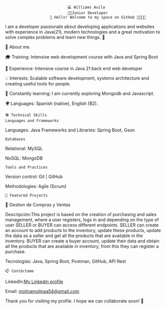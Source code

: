 								💻 Williams Avila
								👨‍💻Junior Developer
						👋 Hello! Welcome to my space on GitHub 👨‍💻👩‍💻

I am a developer passionate about developing applications and websites with experience in Java(21), modern technologies and a great motivation to solve complex problems and learn new things. 🚀

🌟 About me.

🎓 Training: Intensive web development course with Java and Spring Boot

💼 Experience: Intensive course in Java 21 back end web developer

💡 Interests: Scalable software development, systems architecture and creating useful tools for people.

🌱 Constantly learning: I am currently exploring Mongodb and Javascript.

🌍 Languages: Spanish (native), English (B2).


	🛠️ Technical Skills
	Languages ​​and Frameworks

Languages: Java 
Frameworks and Libraries: Spring Boot, Gson

	Databases
 
Relational: MySQL

NoSQL: MongoDB 

	Tools and Practices

Version control: Git | GitHub

Methodologies: Agile (Scrum)

	📂 Featured Projects
🔹 Gestion de Compras y Ventas

Descripción:This project is based on the creation of purchasing and sales management, where a user registers, logs in and depending on the type of user SELLER or BUYER can access different endpoints. SELLER can create an account to add products to the inventory, update these products, update the data as a seller and get all the products that are available in the inventory. BUYER can create a buyer account, update their data and obtain all the products that are available in inventory, from this they can register a purchase. 

Tecnologías: Java, Spring Boot, Postman, GitHub, API Rest

	📫 Contáctame

LinkedIn:[My Linkedin profile](https://www.linkedin.com/in/williams-avila-juniorbackend-developer/)

Email: [molinamolinaa54@gmail.com](molinamolinaa54@gmail.com)


Thank you for visiting my profile. I hope we can collaborate soon! 🌟 
